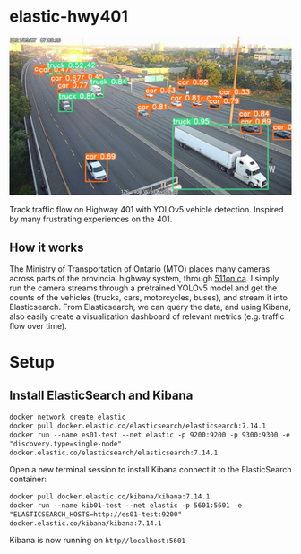 # elastic-hwy401

![](screenshots/yolo.jpg)

Track traffic flow on Highway 401 with YOLOv5 vehicle detection. Inspired by many frustrating experiences on the 401. 


## How it works
The Ministry of Transportation of Ontario (MTO) places many cameras across parts of the provincial highway system, through [511on.ca](https://511on.ca/). I simply run the camera streams through a pretrained YOLOv5 model and get the counts of the vehicles (trucks, cars, motorcycles, buses), and stream it into Elasticsearch. From Elasticsearch, we can query the data, and using Kibana, also easily create a visualization dashboard of relevant metrics (e.g. traffic flow over time). 


# Setup
## Install ElasticSearch and Kibana
```
docker network create elastic
docker pull docker.elastic.co/elasticsearch/elasticsearch:7.14.1
docker run --name es01-test --net elastic -p 9200:9200 -p 9300:9300 -e "discovery.type=single-node" docker.elastic.co/elasticsearch/elasticsearch:7.14.1
```
Open a new terminal session to install Kibana connect it to the ElasticSearch container:
```
docker pull docker.elastic.co/kibana/kibana:7.14.1
docker run --name kib01-test --net elastic -p 5601:5601 -e "ELASTICSEARCH_HOSTS=http://es01-test:9200" docker.elastic.co/kibana/kibana:7.14.1
```
Kibana is now running on `http//localhost:5601`
